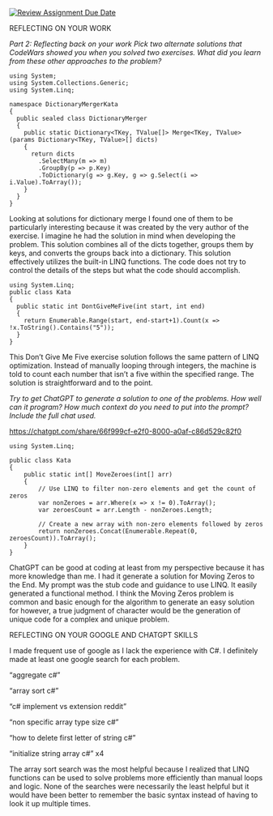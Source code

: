 [![Review Assignment Due Date](https://classroom.github.com/assets/deadline-readme-button-22041afd0340ce965d47ae6ef1cefeee28c7c493a6346c4f15d667ab976d596c.svg)](https://classroom.github.com/a/VoCX23gN)

REFLECTING ON YOUR WORK

*Part 2: Reflecting back on your work
Pick two alternate solutions that CodeWars showed you when you solved two exercises. What did you learn from these other approaches to the problem?*
```
using System;
using System.Collections.Generic;
using System.Linq;

namespace DictionaryMergerKata 
{
  public sealed class DictionaryMerger
  {
    public static Dictionary<TKey, TValue[]> Merge<TKey, TValue>(params Dictionary<TKey, TValue>[] dicts)
    {
      return dicts
        .SelectMany(m => m)
        .GroupBy(p => p.Key)
        .ToDictionary(g => g.Key, g => g.Select(i => i.Value).ToArray());
    }
  }
}
```
Looking at solutions for dictionary merge I found one of them to be particularly interesting because it was created by the very author of the exercise. I imagine he had the solution in mind when developing the problem. This solution combines all of the dicts together, groups them by keys, and converts the groups back into a dictionary. This solution effectively utilizes the built-in LINQ functions. The code does not try to control the details of the steps but what the code should accomplish.
```
using System.Linq;
public class Kata
{
  public static int DontGiveMeFive(int start, int end)
  {
    return Enumerable.Range(start, end-start+1).Count(x => !x.ToString().Contains("5"));
  }
}
```
This Don’t Give Me Five exercise solution follows the same pattern of LINQ optimization. Instead of manually looping through integers, the machine is told to count each number that isn’t a five within the specified range. The solution is straightforward and to the point.

*Try to get ChatGPT to generate a solution to one of the problems. How well can it program? How much context do you need to put into the prompt? Include the full chat used.*

https://chatgpt.com/share/66f999cf-e2f0-8000-a0af-c86d529c82f0

```
using System.Linq;

public class Kata
{
    public static int[] MoveZeroes(int[] arr)
    {
        // Use LINQ to filter non-zero elements and get the count of zeros
        var nonZeroes = arr.Where(x => x != 0).ToArray();
        var zeroesCount = arr.Length - nonZeroes.Length;

        // Create a new array with non-zero elements followed by zeros
        return nonZeroes.Concat(Enumerable.Repeat(0, zeroesCount)).ToArray();
    }
}
```
ChatGPT can be good at coding at least from my perspective because it has more knowledge than me. I had it generate a solution for Moving Zeros to the End. My prompt was the stub code and guidance to use LINQ. It easily generated a functional method. I think the Moving Zeros problem is common and basic enough for the algorithm to generate an easy solution for however, a true judgment of character would be the generation of unique code for a complex and unique problem.


REFLECTING ON YOUR GOOGLE AND CHATGPT SKILLS

I made frequent use of google as I lack the experience with C#. I definitely made at least one google search for each problem.

“aggregate c#”

“array sort c#”

“c# implement vs extension reddit”

“non specific array type size c#”

“how to delete first letter of string c#”

“initialize string array c#” x4


The array sort search was the most helpful because I realized that LINQ functions can be used to solve problems more efficiently than manual loops and logic. None of the searches were necessarily the least helpful but it would have been better to remember the basic syntax instead of having to look it up multiple times.

